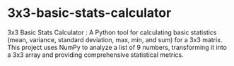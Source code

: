 # 3x3-basic-stats-calculator
3x3 Basic Stats Calculator :  A Python tool for calculating basic statistics (mean, variance, standard deviation, max, min, and sum) for a 3x3 matrix. This project uses NumPy to analyze a list of 9 numbers, transforming it into a 3x3 array and providing comprehensive statistical metrics.
